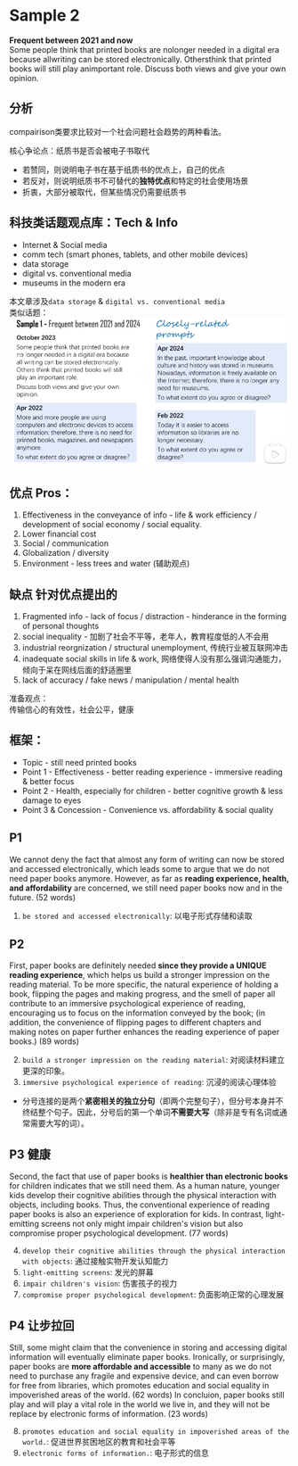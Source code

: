 # Sample 2
**Frequent between 2021 and now**  
Some people think that printed books are nolonger needed in a digital era because allwriting can be stored electronically. Othersthink that printed books will still play animportant role.
Discuss both views and give your own opinion.

## 分析
compairison类要求比较对一个社会问题社会趋势的两种看法。

核心争论点：纸质书是否会被电子书取代
- 若赞同，则说明电子书在基于纸质书的优点上，自己的优点
- 若反对，则说明纸质书不可替代的**独特优点**和特定的社会使用场景
- 折衷，大部分被取代，但某些情况仍需要纸质书

## 科技类话题观点库：**Tech & Info**
- Internet & Social media
- comm tech (smart phones, tablets, and other mobile devices)
- data storage
- digital vs. conventional media
- museums in the modern era

本文章涉及`data storage` & `digital vs. conventional media`    
类似话题：  
![](https://raw.githubusercontent.com/Tosfk/Image/main/20250503155957959.png)

## **优点** Pros：
1. Effectiveness in the conveyance of info - life & work efficiency / development of social economy / social equality.
2. Lower financial cost
3. Social / communication
4. Globalization / diversity
5. Environment - less trees and water (辅助观点)

## **缺点** 针对优点提出的
1. Fragmented info - lack of focus / distraction - hinderance in the forming of personal thoughts
2. social inequality - 加剧了社会不平等，老年人，教育程度低的人不会用
3. industrial reorgnization / structural unemployment, 传统行业被互联网冲击
4. inadequate social skills in life & work, 网络使得人没有那么强调沟通能力，倾向于呆在网线后面的舒适圈里
5. lack of accuracy / fake news / manipulation / mental health

准备观点：  
传输信心的有效性，社会公平，健康

## 框架：
- Topic - still need printed books
- Point 1 - Effectiveness - better reading experience - immersive reading & better focus
- Point 2 - Health, especially for children - better cognitive growth & less damage to eyes
- Point 3 & Concession - Convenience vs. affordability & social quality

## P1
We cannot deny the fact that almost any form of writing can now be stored and accessed electronically, which leads some to argue that we do not need paper books anymore. However, as far as **reading experience, health, and affordability** are concerned, we still need paper books now and in the future. (52 words)

1. `be stored and accessed electronically`: 以电子形式存储和读取

## P2
First, paper books are definitely needed **since they provide a UNIQUE reading experience**, which helps us build a stronger impression on the reading material. To be more specific, the natural experience of holding a book, flipping the pages and making progress, and the smell of paper all contribute to an immersive psychological experience of reading, encouraging us to focus on the information conveyed by the book; (in addition, the convenience of flipping pages to different chapters and making notes on paper further enhances the reading experience of paper books.) (89 words)

2. `build a stronger impression on the reading material`: 对阅读材料建立更深的印象。
3. `immersive psychological experience of reading`: 沉浸的阅读心理体验

- 分号连接的是两个**紧密相关的独立分句**（即两个完整句子），但分号本身并不终结整个句子。因此，分号后的第一个单词**不需要大写**（除非是专有名词或通常需要大写的词）。

## P3 健康
Second, the fact that use of paper books is **healthier than electronic books** for children indicates that we still need them. As a human nature, younger kids develop their cognitive abilities through the physical interaction with objects, including books. Thus, the conventional experience of reading paper books is also an experience of exploration for kids. In contrast, light-emitting screens not only might impair children's vision but also compromise proper psychological development. (77 words)

4. `develop their cognitive abilities through the physical interaction with objects`: 通过接触实物开发认知能力
5. `light-emitting screens`: 发光的屏幕
6. `impair children's vision`: 伤害孩子的视力
7. `compromise proper psychological development`: 负面影响正常的心理发展

## P4 让步拉回

Still, some might claim that the convenience in storing and accessing digital information will eventually eliminate paper books. Ironically, or surprisingly, paper books are **more affordable and accessible** to many as we do not need to purchase any fragile and expensive device, and can even borrow for free from libraries, which promotes education and social equality in impoverished areas of the world. (62 words)
In concluion, paper books still play and will play a vital role in the world we live in, and they will not be replace by electronic forms of information. (23 words)

8. `promotes education and social equality in impoverished areas of the world.`: 促进世界贫困地区的教育和社会平等
9. `electronic forms of information.`: 电子形式的信息
